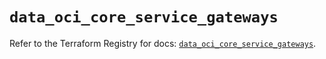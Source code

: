 # `data_oci_core_service_gateways`

Refer to the Terraform Registry for docs: [`data_oci_core_service_gateways`](https://registry.terraform.io/providers/oracle/oci/7.19.0/docs/data-sources/core_service_gateways).
